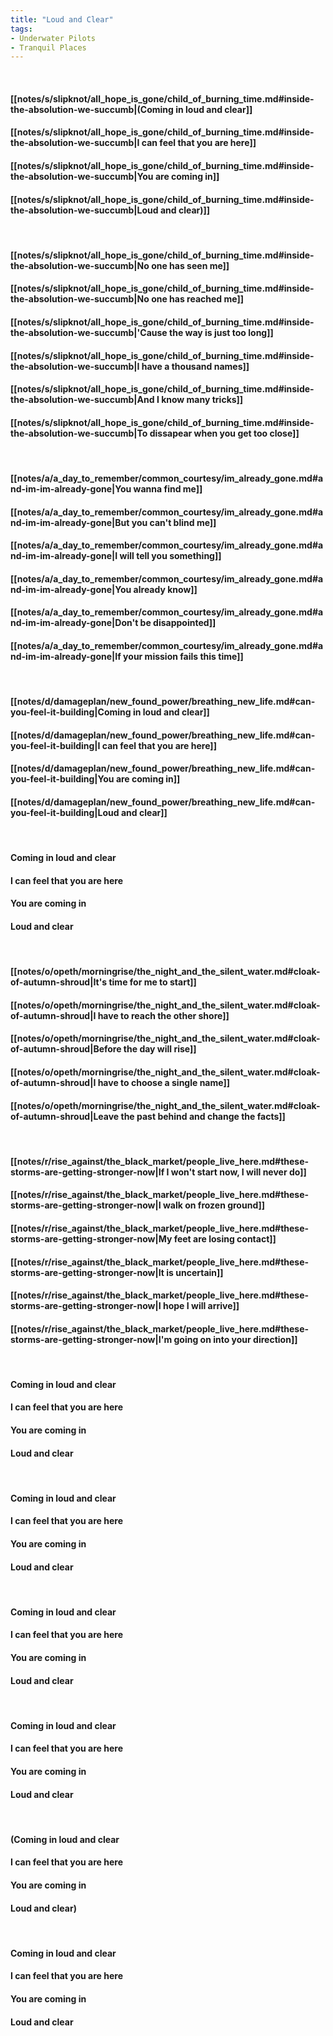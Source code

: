 ```yaml
---
title: "Loud and Clear"
tags:
- Underwater Pilots
- Tranquil Places
---
```

&nbsp;
#### [[notes/s/slipknot/all_hope_is_gone/child_of_burning_time.md#inside-the-absolution-we-succumb|(Coming in loud and clear]]
#### [[notes/s/slipknot/all_hope_is_gone/child_of_burning_time.md#inside-the-absolution-we-succumb|I can feel that you are here]]
#### [[notes/s/slipknot/all_hope_is_gone/child_of_burning_time.md#inside-the-absolution-we-succumb|You are coming in]]
#### [[notes/s/slipknot/all_hope_is_gone/child_of_burning_time.md#inside-the-absolution-we-succumb|Loud and clear)]]
&nbsp;
#### [[notes/s/slipknot/all_hope_is_gone/child_of_burning_time.md#inside-the-absolution-we-succumb|No one has seen me]]
#### [[notes/s/slipknot/all_hope_is_gone/child_of_burning_time.md#inside-the-absolution-we-succumb|No one has reached me]]
#### [[notes/s/slipknot/all_hope_is_gone/child_of_burning_time.md#inside-the-absolution-we-succumb|'Cause the way is just too long]]
#### [[notes/s/slipknot/all_hope_is_gone/child_of_burning_time.md#inside-the-absolution-we-succumb|I have a thousand names]]
#### [[notes/s/slipknot/all_hope_is_gone/child_of_burning_time.md#inside-the-absolution-we-succumb|And I know many tricks]]
#### [[notes/s/slipknot/all_hope_is_gone/child_of_burning_time.md#inside-the-absolution-we-succumb|To dissapear when you get too close]]
&nbsp;
#### [[notes/a/a_day_to_remember/common_courtesy/im_already_gone.md#and-im-im-already-gone|You wanna find me]]
#### [[notes/a/a_day_to_remember/common_courtesy/im_already_gone.md#and-im-im-already-gone|But you can't blind me]]
#### [[notes/a/a_day_to_remember/common_courtesy/im_already_gone.md#and-im-im-already-gone|I will tell you something]]
#### [[notes/a/a_day_to_remember/common_courtesy/im_already_gone.md#and-im-im-already-gone|You already know]]
#### [[notes/a/a_day_to_remember/common_courtesy/im_already_gone.md#and-im-im-already-gone|Don't be disappointed]]
#### [[notes/a/a_day_to_remember/common_courtesy/im_already_gone.md#and-im-im-already-gone|If your mission fails this time]]
&nbsp;
#### [[notes/d/damageplan/new_found_power/breathing_new_life.md#can-you-feel-it-building|Coming in loud and clear]]
#### [[notes/d/damageplan/new_found_power/breathing_new_life.md#can-you-feel-it-building|I can feel that you are here]]
#### [[notes/d/damageplan/new_found_power/breathing_new_life.md#can-you-feel-it-building|You are coming in]]
#### [[notes/d/damageplan/new_found_power/breathing_new_life.md#can-you-feel-it-building|Loud and clear]]
&nbsp;
#### Coming in loud and clear
#### I can feel that you are here
#### You are coming in
#### Loud and clear
&nbsp;
#### [[notes/o/opeth/morningrise/the_night_and_the_silent_water.md#cloak-of-autumn-shroud|It's time for me to start]]
#### [[notes/o/opeth/morningrise/the_night_and_the_silent_water.md#cloak-of-autumn-shroud|I have to reach the other shore]]
#### [[notes/o/opeth/morningrise/the_night_and_the_silent_water.md#cloak-of-autumn-shroud|Before the day will rise]]
#### [[notes/o/opeth/morningrise/the_night_and_the_silent_water.md#cloak-of-autumn-shroud|I have to choose a single name]]
#### [[notes/o/opeth/morningrise/the_night_and_the_silent_water.md#cloak-of-autumn-shroud|Leave the past behind and change the facts]]
&nbsp;
#### [[notes/r/rise_against/the_black_market/people_live_here.md#these-storms-are-getting-stronger-now|If I won't start now, I will never do]]
#### [[notes/r/rise_against/the_black_market/people_live_here.md#these-storms-are-getting-stronger-now|I walk on frozen ground]]
#### [[notes/r/rise_against/the_black_market/people_live_here.md#these-storms-are-getting-stronger-now|My feet are losing contact]]
#### [[notes/r/rise_against/the_black_market/people_live_here.md#these-storms-are-getting-stronger-now|It is uncertain]]
#### [[notes/r/rise_against/the_black_market/people_live_here.md#these-storms-are-getting-stronger-now|I hope I will arrive]]
#### [[notes/r/rise_against/the_black_market/people_live_here.md#these-storms-are-getting-stronger-now|I'm going on into your direction]]
&nbsp;
#### Coming in loud and clear
#### I can feel that you are here
#### You are coming in
#### Loud and clear
&nbsp;
#### Coming in loud and clear
#### I can feel that you are here
#### You are coming in
#### Loud and clear
&nbsp;
#### Coming in loud and clear
#### I can feel that you are here
#### You are coming in
#### Loud and clear
&nbsp;
#### Coming in loud and clear
#### I can feel that you are here
#### You are coming in
#### Loud and clear
&nbsp;
#### (Coming in loud and clear
#### I can feel that you are here
#### You are coming in
#### Loud and clear)
&nbsp;
#### Coming in loud and clear
#### I can feel that you are here
#### You are coming in
#### Loud and clear
